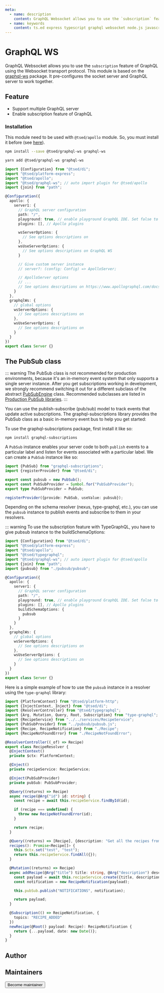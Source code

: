 ```yaml
---
meta:
  - name: description
    content: GraphQL Websocket allows you to use the `subscription` feature of GraphQL using the Websocket transport protocol.
  - name: keywords
    content: ts.ed express typescript graphql websocket node.js javascript decorators
---
```


# GraphQL WS

<Banner src="/graphql-ws-large.png" height="200" />

GraphQL Websocket allows you to use the `subscription` feature of GraphQL using the Websocket transport protocol.
This module is based on the [graphql-ws](https://the-guild.dev/graphql/ws) package. It pre-configures the socket server and GraphQL server to work together.

## Feature

- Support multiple GraphQL server
- Enable subscription feature of GraphQL

### Installation

This module need to be used with `@tsed/apollo` module. So, you must install it before (see [here](/tutorials/graphql-apollo.md)).

<Tabs class="-code">
<Tab label="Npm">

```bash
npm install --save @tsed/graphql-ws graphql-ws
```

</Tab>
<Tab label="Yarn">

```bash
yarn add @tsed/graphql-ws graphql-ws
```

</Tab>
</Tabs>

```typescript
import {Configuration} from "@tsed/di";
import "@tsed/platform-express";
import "@tsed/apollo";
import "@tsed/graphql-ws"; // auto import plugin for @tsed/apollo
import {join} from "path";

@Configuration({
  apollo: {
    server1: {
      // GraphQL server configuration
      path: "/",
      playground: true, // enable playground GraphQL IDE. Set false to use Apollo Studio
      plugins: [], // Apollo plugins

      wsServerOptions: {
        // See options descriptions on
      },
      wsUseServerOptions: {
        // See options descriptions on GraphQL WS
      }

      // Give custom server instance
      // server?: (config: Config) => ApolloServer;

      // ApolloServer options
      // ...
      // See options descriptions on https://www.apollographql.com/docs/apollo-server/api/apollo-server.html
    }
  },
  graphqlWs: {
    // global options
    wsServerOptions: {
      // See options descriptions on
    },
    wsUseServerOptions: {
      // See options descriptions on
    }
  }
})
export class Server {}
```

## The PubSub class

::: warning
The PubSub class is not recommended for production environments, because it's an in-memory event system that only supports a single server instance. After you get subscriptions working in development, we strongly recommend switching it out for a different subclass of the abstract [PubSubEngine](https://github.com/apollographql/graphql-subscriptions/blob/master/src/pubsub-engine.ts)
class. Recommended subclasses are listed in [Production PubSub libraries](https://www.apollographql.com/docs/apollo-server/data/subscriptions/#production-pubsub-libraries).
:::

You can use the publish-subscribe (pub/sub) model to track events that update active subscriptions.
The graphql-subscriptions library provides the PubSub class as a basic in-memory event bus to help you get started:

To use the graphql-subscriptions package, first install it like so:

```shell
npm install graphql-subscriptions
```

A `PubSub` instance enables your server code to both `publish` events to a particular label and listen for events associated with a particular label.
We can create a `PubSub` instance like so:

```typescript
import {PubSub} from "graphql-subscriptions";
import {registerProvider} from "@tsed/di";

export const pubsub = new PubSub();
export const PubSubProvider = Symbol.for("PubSubProvider");
export type PubSubProvider = PubSub;

registerProvider({provide: PubSub, useValue: pubsub});
```

Depending on the schema resolver (nexus, type-graphql, etc.), you can use the `pubsub` instance to publish events and subscribe to them in your resolvers.

::: warning
To use the subscription feature with TypeGraphQL, you have to give pubsub instance to the buildSchemaOptions:

```typescript
import {Configuration} from "@tsed/di";
import "@tsed/platform-express";
import "@tsed/apollo";
import "@tsed/typegraphql";
import "@tsed/graphql-ws"; // auto import plugin for @tsed/apollo
import {join} from "path";
import {pubsub} from "./pubsub/pubsub";

@Configuration({
  apollo: {
    server1: {
      // GraphQL server configuration
      path: "/",
      playground: true, // enable playground GraphQL IDE. Set false to use Apollo Studio
      plugins: [], // Apollo plugins
      buildSchemaOptions: {
        pubsub
      }
    }
  },
  graphqlWs: {
    // global options
    wsServerOptions: {
      // See options descriptions on
    },
    wsUseServerOptions: {
      // See options descriptions on
    }
  }
})
export class Server {}
```

Here is a simple example of how to use the `pubsub` instance in a resolver using the `type-graphql` library:

```typescript
import {PlatformContext} from "@tsed/platform-http";
import {InjectContext, Inject} from "@tsed/di";
import {ResolverController} from "@tsed/typegraphql";
import {Arg, Mutation, Query, Root, Subscription} from "type-graphql";
import {RecipeService} from "../../services/RecipeService";
import {PubSubProvider} from "../pubsub/pubsub.js";
import {Recipe, RecipeNotification} from "./Recipe";
import {RecipeNotFoundError} from "./RecipeNotFoundError";

@ResolverController((_of) => Recipe)
export class RecipeResolver {
  @InjectContext()
  private $ctx: PlatformContext;

  @Inject()
  private recipeService: RecipeService;

  @Inject(PubSubProvider)
  private pubSub: PubSubProvider;

  @Query((returns) => Recipe)
  async recipe(@Arg("id") id: string) {
    const recipe = await this.recipeService.findById(id);

    if (recipe === undefined) {
      throw new RecipeNotFoundError(id);
    }

    return recipe;
  }

  @Query((returns) => [Recipe], {description: "Get all the recipes from around the world "})
  recipes(): Promise<Recipe[]> {
    this.$ctx.set("test", "test");
    return this.recipeService.findAll({});
  }

  @Mutation((returns) => Recipe)
  async addRecipe(@Arg("title") title: string, @Arg("description") description: string) {
    const payload = await this.recipeService.create({title, description});
    const notification = new RecipeNotification(payload);

    this.pubSub.publish("NOTIFICATIONS", notification);

    return payload;
  }

  @Subscription(() => RecipeNotification, {
    topics: "RECIPE_ADDED"
  })
  newRecipe(@Root() payload: Recipe): RecipeNotification {
    return {...payload, date: new Date()};
  }
}
```

## Author

<GithubContributors users="['Romakita']"/>

## Maintainers

<GithubContributors users="['Romakita']"/>

<div class="flex items-center justify-center p-5">
<Button href="/contributing.html" class="rounded-medium">
 Become maintainer
</Button>
</div>
